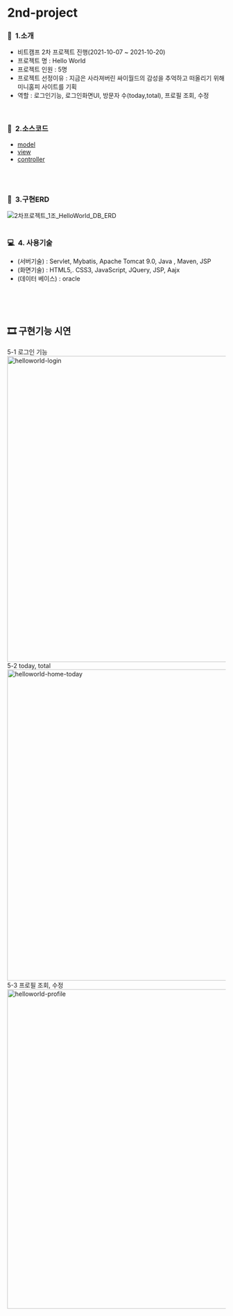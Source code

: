 # 2nd-project
### 👋&nbsp; 1.소개
   - 비트캠프 2차 프로젝트 진행(2021-10-07 ~ 2021-10-20)
   - 프로젝트 명 : Hello World
   - 프로젝트 인원 : 5명
   - 프로젝트 선정이유 : 지금은 사라져버린 싸이월드의 감성을 추억하고 떠올리기 위해 미니홈피 사이트를 기획
   - 역할 : 로그인기능, 로그인화면UI, 방문자 수(today,total), 프로필 조회, 수정 <br>
<br>       
           
### 📖&nbsp; 2.소스코드
  * [model](2nd-project/HelloWorld/src/com/helloworld/vo/)
  * [view](2nd-project/HelloWorld/WebContent/)
  * [controller](2nd-project/HelloWorld/src/com/helloworld/controller/)
 
<br><br>
### 💾&nbsp; 3.구현ERD
![2차프로젝트_1조_HelloWorld_DB_ERD](https://user-images.githubusercontent.com/88658331/154787008-ea39ecf4-144f-4885-9a86-270f770d0d91.png)
<br><br>

### 💻&nbsp; 4. 사용기술
  * (서버기술) : Servlet, Mybatis, Apache Tomcat 9.0, Java , Maven, JSP
  * (화면기술) : HTML5,. CSS3, JavaScript, JQuery, JSP, Aajx
  * (데이터 베이스) : oracle
 

<br>
<br>
<br>
<h2 id="시연"> 🎞 구현기능 시연 </h2>
 5-1 로그인 기능 
<img width="705" alt="helloworld-login" src="https://user-images.githubusercontent.com/88658331/154787784-c7a8e1cb-d834-485f-8b8b-75b5de142690.png">
 5-2 today, total 
<img width="717" alt="helloworld-home-today" 
                src="https://user-images.githubusercontent.com/88658331/154787887-476be122-b18c-421e-929f-3c439cc84994.png">
 5-3 프로필 조회, 수정
<img width="736" alt="helloworld-profile" 
     src="https://user-images.githubusercontent.com/88658331/154787922-388ab1c4-cb55-4fbd-a195-8efccd9a9081.png">

